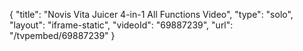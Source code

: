 {
    "title": "Novis Vita Juicer 4-in-1 All Functions Video",
    "type": "solo",
    "layout": "iframe-static",
    "videoId": "69887239",
    "url": "\/tvpembed\/69887239"
}